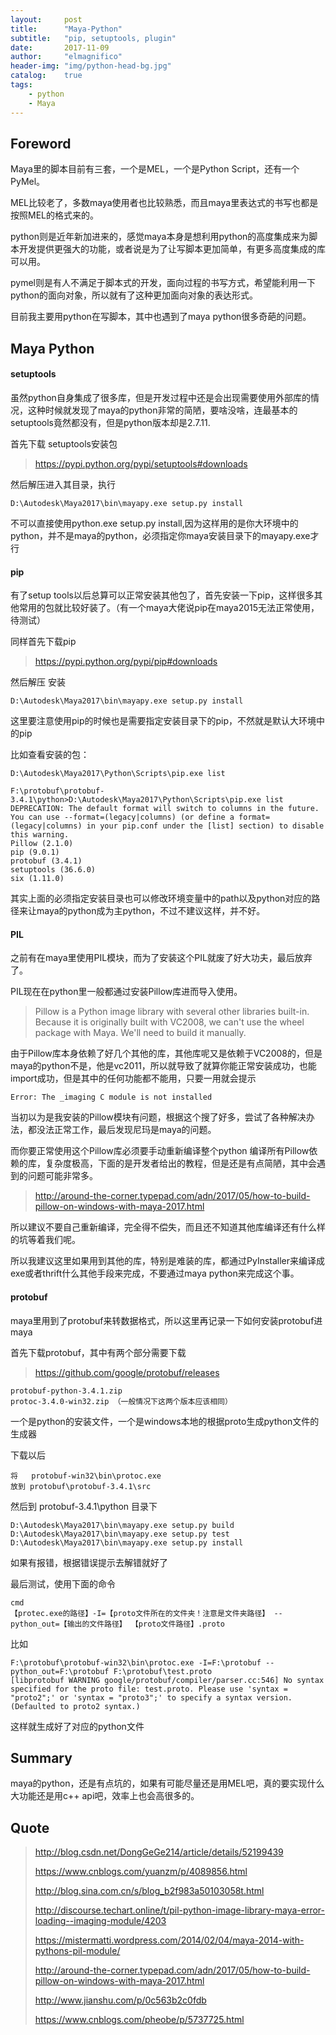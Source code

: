 ```yaml
---
layout:     post
title:      "Maya-Python"
subtitle:   "pip, setuptools, plugin"
date:       2017-11-09
author:     "elmagnifico"
header-img: "img/python-head-bg.jpg"
catalog:    true
tags:
    - python
    - Maya
---
```


## Foreword

Maya里的脚本目前有三套，一个是MEL，一个是Python Script，还有一个PyMel。

MEL比较老了，多数maya使用者也比较熟悉，而且maya里表达式的书写也都是按照MEL的格式来的。

python则是近年新加进来的，感觉maya本身是想利用python的高度集成来为脚本开发提供更强大的功能，或者说是为了让写脚本更加简单，有更多高度集成的库可以用。

pymel则是有人不满足于脚本式的开发，面向过程的书写方式，希望能利用一下python的面向对象，所以就有了这种更加面向对象的表达形式。

目前我主要用python在写脚本，其中也遇到了maya python很多奇葩的问题。

## Maya Python

#### setuptools

虽然python自身集成了很多库，但是开发过程中还是会出现需要使用外部库的情况，这种时候就发现了maya的python非常的简陋，要啥没啥，连最基本的setuptools竟然都没有，但是python版本却是2.7.11.

首先下载 setuptools安装包

> https://pypi.python.org/pypi/setuptools#downloads

然后解压进入其目录，执行

    D:\Autodesk\Maya2017\bin\mayapy.exe setup.py install

不可以直接使用python.exe setup.py install,因为这样用的是你大环境中的python，并不是maya的python，必须指定你maya安装目录下的mayapy.exe才行

#### pip

有了setup tools以后总算可以正常安装其他包了，首先安装一下pip，这样很多其他常用的包就比较好装了。（有一个maya大佬说pip在maya2015无法正常使用，待测试）

同样首先下载pip

> https://pypi.python.org/pypi/pip#downloads

然后解压 安装

    D:\Autodesk\Maya2017\bin\mayapy.exe setup.py install

这里要注意使用pip的时候也是需要指定安装目录下的pip，不然就是默认大环境中的pip

比如查看安装的包：

    D:\Autodesk\Maya2017\Python\Scripts\pip.exe list
    
    F:\protobuf\protobuf-3.4.1\python>D:\Autodesk\Maya2017\Python\Scripts\pip.exe list
    DEPRECATION: The default format will switch to columns in the future. You can use --format=(legacy|columns) (or define a format=(legacy|columns) in your pip.conf under the [list] section) to disable this warning.
    Pillow (2.1.0)
    pip (9.0.1)
    protobuf (3.4.1)
    setuptools (36.6.0)
    six (1.11.0)

其实上面的必须指定安装目录也可以修改环境变量中的path以及python对应的路径来让maya的python成为主python，不过不建议这样，并不好。

#### PIL

之前有在maya里使用PIL模块，而为了安装这个PIL就废了好大功夫，最后放弃了。

PIL现在在python里一般都通过安装Pillow库进而导入使用。

> Pillow is a Python image library with several other libraries built-in. Because it is originally built with VC2008, we can't use the wheel package with Maya. We'll need to build it manually.

由于Pillow库本身依赖了好几个其他的库，其他库呢又是依赖于VC2008的，但是maya的python不是，他是vc2011，所以就导致了就算你能正常安装成功，也能import成功，但是其中的任何功能都不能用，只要一用就会提示

    Error: The _imaging C module is not installed

当初以为是我安装的Pillow模块有问题，根据这个搜了好多，尝试了各种解决办法，都没法正常工作，最后发现尼玛是maya的问题。

而你要正常使用这个Pillow库必须要手动重新编译整个python 编译所有Pillow依赖的库，复杂度极高，下面的是开发者给出的教程，但是还是有点简陋，其中会遇到的问题可能非常多。

> http://around-the-corner.typepad.com/adn/2017/05/how-to-build-pillow-on-windows-with-maya-2017.html

所以建议不要自己重新编译，完全得不偿失，而且还不知道其他库编译还有什么样的坑等着我们呢。

所以我建议这里如果用到其他的库，特别是难装的库，都通过PyInstaller来编译成exe或者thrift什么其他手段来完成，不要通过maya python来完成这个事。

#### protobuf

maya里用到了protobuf来转数据格式，所以这里再记录一下如何安装protobuf进maya

首先下载protobuf，其中有两个部分需要下载

> https://github.com/google/protobuf/releases

    protobuf-python-3.4.1.zip
    protoc-3.4.0-win32.zip （一般情况下这两个版本应该相同）

一个是python的安装文件，一个是windows本地的根据proto生成python文件的生成器


下载以后

    将   protobuf-win32\bin\protoc.exe
    放到 protobuf\protobuf-3.4.1\src

然后到 protobuf-3.4.1\python 目录下

    D:\Autodesk\Maya2017\bin\mayapy.exe setup.py build
    D:\Autodesk\Maya2017\bin\mayapy.exe setup.py test
    D:\Autodesk\Maya2017\bin\mayapy.exe setup.py install

如果有报错，根据错误提示去解错就好了

最后测试，使用下面的命令

    cmd
    【protec.exe的路径】-I=【proto文件所在的文件夹！注意是文件夹路径】 --python_out=【输出的文件路径】 【proto文件路径】.proto

比如

    F:\protobuf\protobuf-win32\bin\protoc.exe -I=F:\protobuf --python_out=F:\protobuf F:\protobuf\test.proto
    [libprotobuf WARNING google/protobuf/compiler/parser.cc:546] No syntax specified for the proto file: test.proto. Please use 'syntax = "proto2";' or 'syntax = "proto3";' to specify a syntax version. (Defaulted to proto2 syntax.)

这样就生成好了对应的python文件

## Summary

maya的python，还是有点坑的，如果有可能尽量还是用MEL吧，真的要实现什么大功能还是用c++ api吧，效率上也会高很多的。

## Quote

> http://blog.csdn.net/DongGeGe214/article/details/52199439
>
> https://www.cnblogs.com/yuanzm/p/4089856.html
>
> http://blog.sina.com.cn/s/blog_b2f983a50103058t.html
>
> http://discourse.techart.online/t/pil-python-image-library-maya-error-loading--imaging-module/4203
>
> https://mistermatti.wordpress.com/2014/02/04/maya-2014-with-pythons-pil-module/
>
> http://around-the-corner.typepad.com/adn/2017/05/how-to-build-pillow-on-windows-with-maya-2017.html
>
> http://www.jianshu.com/p/0c563b2c0fdb
>
> https://www.cnblogs.com/pheobe/p/5737725.html

